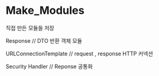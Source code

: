 # Make_Modules
직접 만든 모듈들 저장

Response // DTO 반환 객체 모듈

URLConnectionTemplate // request , response HTTP 커넥션 

Security Handler // Reponse 공통화 
